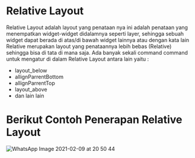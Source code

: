 # Relative Layout
Relative Layout adalah layout yang penataan nya ini adalah penataan yang menempatkan widget-widget didalamnya seperti layer, sehingga sebuah widget dapat berada di atas/di bawah widget lainnya atau dengan kata lain Relative merupakan layout yang penataannya lebih bebas (Relative) sehingga bisa di tata di mana saja. Ada banyak sekali command command untuk mengatur di dalam Relative Layout antara lain yaitu :
- layout_below
- allignParrentBottom
- allignParrentTop
- layout_above
- dan lain lain

# Berikut Contoh Penerapan Relative Layout

![WhatsApp Image 2021-02-09 at 20 50 44](https://user-images.githubusercontent.com/60589822/107374936-c1d1b580-6b1a-11eb-9ec3-7f3a588c2a2f.jpeg)
